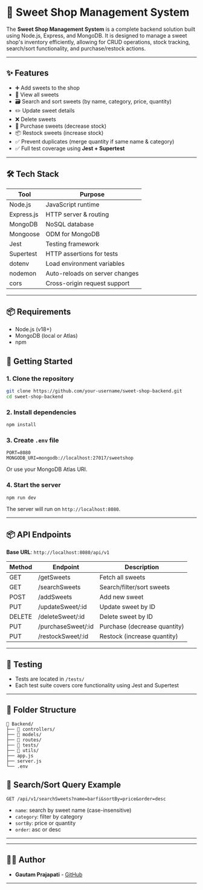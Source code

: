 # 🍬 Sweet Shop Management System

The **Sweet Shop Management System** is a complete backend solution built using Node.js, Express, and MongoDB. It is designed to manage a sweet shop's inventory efficiently, allowing for CRUD operations, stock tracking, search/sort functionality, and purchase/restock actions.

---

## ✨ Features

- ➕ Add sweets to the shop
- 📄 View all sweets
- 🗃️ Search and sort sweets (by name, category, price, quantity)
- ✏️ Update sweet details
- ❌ Delete sweets
- 🛒 Purchase sweets (decrease stock)
- 📦 Restock sweets (increase stock)
- ✅ Prevent duplicates (merge quantity if same name & category)
- ✅ Full test coverage using **Jest + Supertest**

---

## 🛠️ Tech Stack

| Tool         | Purpose                        |
|--------------|--------------------------------|
| Node.js      | JavaScript runtime             |
| Express.js   | HTTP server & routing          |
| MongoDB      | NoSQL database                 |
| Mongoose     | ODM for MongoDB                |
| Jest         | Testing framework              |
| Supertest    | HTTP assertions for tests      |
| dotenv       | Load environment variables     |
| nodemon      | Auto-reloads on server changes |
| cors         | Cross-origin request support   |

---
## 📦 Requirements

- Node.js (v18+)
- MongoDB (local or Atlas)
- npm

## 🚀 Getting Started

### 1. Clone the repository

```bash
git clone https://github.com/your-username/sweet-shop-backend.git
cd sweet-shop-backend
```

### 2. Install dependencies

```bash
npm install
```

### 3. Create `.env` file

```env
PORT=8080
MONGODB_URI=mongodb://localhost:27017/sweetshop
```

Or use your MongoDB Atlas URI.

### 4. Start the server

```bash
npm run dev
```

The server will run on `http://localhost:8080`.

---

## 📦 API Endpoints

**Base URL**: `http://localhost:8080/api/v1`

| Method | Endpoint              | Description                   |
|--------|------------------------|-------------------------------|
| GET    | /getSweets             | Fetch all sweets              |
| GET    | /searchSweets          | Search/filter/sort sweets     |
| POST   | /addSweets             | Add new sweet                 |
| PUT    | /updateSweet/:id       | Update sweet by ID            |
| DELETE | /deleteSweet/:id       | Delete sweet by ID            |
| PUT    | /purchaseSweet/:id     | Purchase (decrease quantity)  |
| PUT    | /restockSweet/:id      | Restock (increase quantity)   |

---

## 🧪 Testing

- Tests are located in `/tests/`
- Each test suite covers core functionality using Jest and Supertest

---

## 📂 Folder Structure

```
📁 Backend/
├── 📁 controllers/
├── 📁 models/
├── 📁 routes/
├── 📁 tests/
├── 📁 utils/
├── app.js
├── server.js
└── .env
```

## 🧠 Search/Sort Query Example

```http
GET /api/v1/searchSweets?name=barfi&sortBy=price&order=desc
```

- `name`: search by sweet name (case-insensitive)
- `category`: filter by category
- `sortBy`: price or quantity
- `order`: asc or desc

---

---

## 👨‍💻 Author

- **Gautam Prajapati** - [GitHub](https://github.com/GAUTA00)

---
